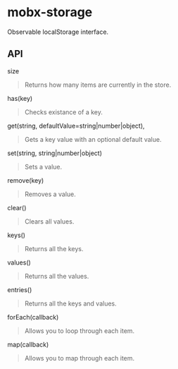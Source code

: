 # mobx-storage

Observable localStorage interface.

API
--

size

> Returns how many items are currently in the store.

has(key)

> Checks existance of a key.

get(string, defaultValue=string|number|object),

> Gets a key value with an optional default value.

set(string, string|number|object)

> Sets a value.

remove(key)

> Removes a value.

clear()

> Clears all values.

keys()

> Returns all the keys.

values()

> Returns all the values.

entries()

> Returns all the keys and values.

forEach(callback)

> Allows you to loop through each item.

map(callback)

> Allows you to map through each item.
